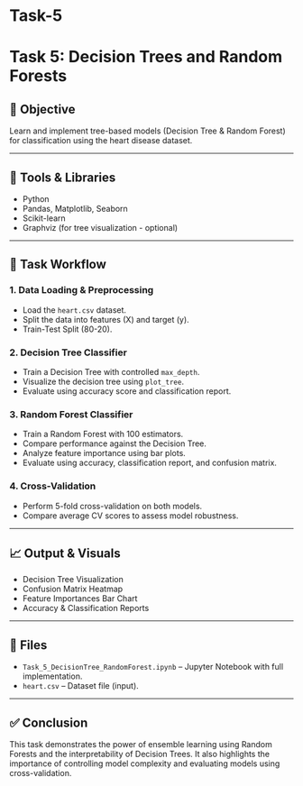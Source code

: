# Task-5
# Task 5: Decision Trees and Random Forests

## 📌 Objective
Learn and implement tree-based models (Decision Tree & Random Forest) for classification using the heart disease dataset.

---

## 🧰 Tools & Libraries
- Python
- Pandas, Matplotlib, Seaborn
- Scikit-learn
- Graphviz (for tree visualization - optional)

---

## 📝 Task Workflow

### 1. Data Loading & Preprocessing
- Load the `heart.csv` dataset.
- Split the data into features (X) and target (y).
- Train-Test Split (80-20).

### 2. Decision Tree Classifier
- Train a Decision Tree with controlled `max_depth`.
- Visualize the decision tree using `plot_tree`.
- Evaluate using accuracy score and classification report.

### 3. Random Forest Classifier
- Train a Random Forest with 100 estimators.
- Compare performance against the Decision Tree.
- Analyze feature importance using bar plots.
- Evaluate using accuracy, classification report, and confusion matrix.

### 4. Cross-Validation
- Perform 5-fold cross-validation on both models.
- Compare average CV scores to assess model robustness.

---

## 📈 Output & Visuals
- Decision Tree Visualization
- Confusion Matrix Heatmap
- Feature Importances Bar Chart
- Accuracy & Classification Reports

---

## 📂 Files
- `Task_5_DecisionTree_RandomForest.ipynb` – Jupyter Notebook with full implementation.
- `heart.csv` – Dataset file (input).


---

## ✅ Conclusion
This task demonstrates the power of ensemble learning using Random Forests and the interpretability of Decision Trees. It also highlights the importance of controlling model complexity and evaluating models using cross-validation.

